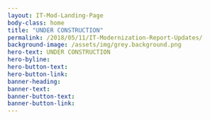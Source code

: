 ```yaml
---
layout: IT-Mod-Landing-Page
body-class: home
title: "UNDER CONSTRUCTION"
permalink: /2018/05/11/IT-Modernization-Report-Updates/
background-image: /assets/img/grey.background.png
hero-text: UNDER CONSTRUCTION
hero-byline:
hero-button-text: 
hero-button-link: 
banner-heading: 
banner-text: 
banner-button-text: 
banner-button-link: 
---
```


